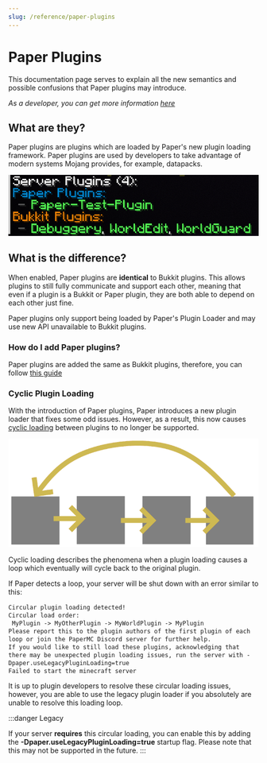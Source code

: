 ```yaml
---
slug: /reference/paper-plugins
---
```


# Paper Plugins

This documentation page serves to explain all the new semantics and possible confusions that Paper plugins may introduce.

*As a developer, you can get more information [here](docs/paper/dev/getting-started/paper-plugins.md)*

## What are they?

Paper plugins are plugins which are loaded by Paper's new plugin loading framework. Paper plugins are used by developers to
take advantage of modern systems Mojang provides, for example, datapacks.

![Plugin List](assets/plugin-list.png)

## What is the difference?

When enabled, Paper plugins are **identical** to Bukkit plugins. This allows plugins to still fully communicate and support each other, meaning that even if a
plugin is a Bukkit or Paper plugin, they are both able to depend on each other just fine.

Paper plugins only support being loaded by Paper's Plugin Loader and may use new API unavailable to Bukkit plugins.

### How do I add Paper plugins?

Paper plugins are added the same as Bukkit plugins, therefore, you can follow [this guide](docs/paper/admin/getting-started/adding-plugins.md)

### Cyclic Plugin Loading

With the introduction of Paper plugins, Paper introduces a new plugin loader that fixes some odd issues.
However, as a result, this now causes [cyclic loading](#cyclic-plugin-loading) between plugins to no longer be supported. 

![Cyclic Loading](assets/cyclic-loading.png)

Cyclic loading describes the phenomena when a plugin loading causes a loop which eventually will cycle back to the original plugin.

If Paper detects a loop, your server will be shut down with an error similar to this:
```
Circular plugin loading detected!
Circular load order:
 MyPlugin -> MyOtherPlugin -> MyWorldPlugin -> MyPlugin
Please report this to the plugin authors of the first plugin of each loop or join the PaperMC Discord server for further help.
If you would like to still load these plugins, acknowledging that there may be unexpected plugin loading issues, run the server with -Dpaper.useLegacyPluginLoading=true
Failed to start the minecraft server
```

It is up to plugin developers to resolve these circular loading issues, however, you are able to use the legacy plugin loader if you 
absolutely are unable to resolve this loading loop.


:::danger Legacy

If your server **requires** this circular loading, you can enable this by adding the **-Dpaper.useLegacyPluginLoading=true** startup flag.
Please note that this may not be supported in the future.
:::